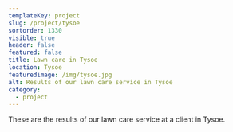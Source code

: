 ```yaml
---
templateKey: project
slug: /project/tysoe
sortorder: 1330
visible: true
header: false
featured: false
title: Lawn care in Tysoe
location: Tysoe
featuredimage: /img/tysoe.jpg
alt: Results of our lawn care service in Tysoe
category:
  - project
---
```


These are the results of our lawn care service at a client in Tysoe.
